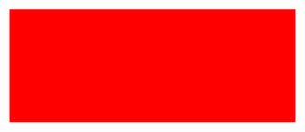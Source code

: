 <style>
  
  .topo{
  
  background:red;
  height:200px;
  }
  
  </style>


<div class="topo">
  
  
  
  </div>
